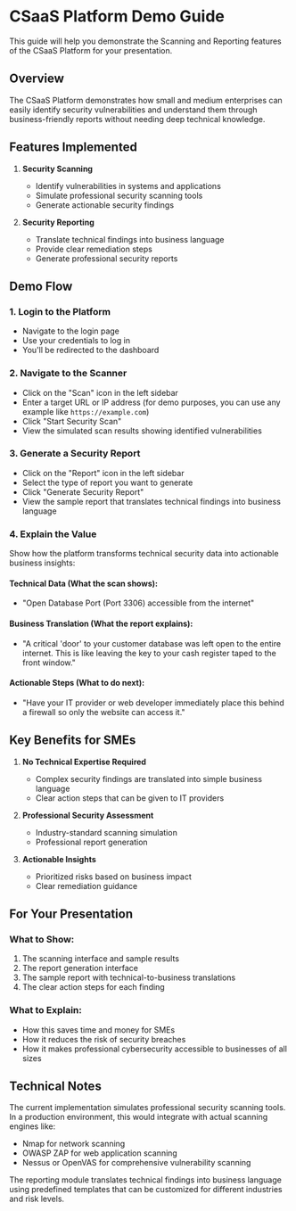 # CSaaS Platform Demo Guide

This guide will help you demonstrate the Scanning and Reporting features of the CSaaS Platform for your presentation.

## Overview

The CSaaS Platform demonstrates how small and medium enterprises can easily identify security vulnerabilities and understand them through business-friendly reports without needing deep technical knowledge.

## Features Implemented

1. **Security Scanning**
   - Identify vulnerabilities in systems and applications
   - Simulate professional security scanning tools
   - Generate actionable security findings

2. **Security Reporting**
   - Translate technical findings into business language
   - Provide clear remediation steps
   - Generate professional security reports

## Demo Flow

### 1. Login to the Platform
- Navigate to the login page
- Use your credentials to log in
- You'll be redirected to the dashboard

### 2. Navigate to the Scanner
- Click on the "Scan" icon in the left sidebar
- Enter a target URL or IP address (for demo purposes, you can use any example like `https://example.com`)
- Click "Start Security Scan"
- View the simulated scan results showing identified vulnerabilities

### 3. Generate a Security Report
- Click on the "Report" icon in the left sidebar
- Select the type of report you want to generate
- Click "Generate Security Report"
- View the sample report that translates technical findings into business language

### 4. Explain the Value
Show how the platform transforms technical security data into actionable business insights:

#### Technical Data (What the scan shows):
- "Open Database Port (Port 3306) accessible from the internet"

#### Business Translation (What the report explains):
- "A critical 'door' to your customer database was left open to the entire internet. This is like leaving the key to your cash register taped to the front window."

#### Actionable Steps (What to do next):
- "Have your IT provider or web developer immediately place this behind a firewall so only the website can access it."

## Key Benefits for SMEs

1. **No Technical Expertise Required**
   - Complex security findings are translated into simple business language
   - Clear action steps that can be given to IT providers

2. **Professional Security Assessment**
   - Industry-standard scanning simulation
   - Professional report generation

3. **Actionable Insights**
   - Prioritized risks based on business impact
   - Clear remediation guidance

## For Your Presentation

### What to Show:
1. The scanning interface and sample results
2. The report generation interface
3. The sample report with technical-to-business translations
4. The clear action steps for each finding

### What to Explain:
- How this saves time and money for SMEs
- How it reduces the risk of security breaches
- How it makes professional cybersecurity accessible to businesses of all sizes

## Technical Notes

The current implementation simulates professional security scanning tools. In a production environment, this would integrate with actual scanning engines like:
- Nmap for network scanning
- OWASP ZAP for web application scanning
- Nessus or OpenVAS for comprehensive vulnerability scanning

The reporting module translates technical findings into business language using predefined templates that can be customized for different industries and risk levels.